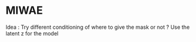# MIWAE

Idea : Try different conditioning of where to give the mask or not ? Use the latent z for the model